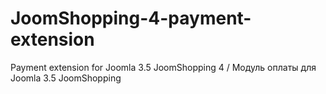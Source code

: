 # JoomShopping-4-payment-extension
Payment extension for Joomla 3.5 JoomShopping 4 / Модуль оплаты для Joomla 3.5 JoomShopping 
